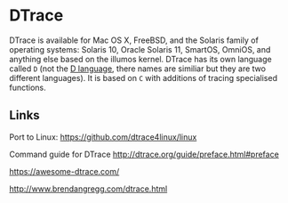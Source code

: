 
# DTrace

DTrace is available for Mac OS X, FreeBSD, and the Solaris family of operating systems: Solaris 10, Oracle Solaris 11, SmartOS, OmniOS, and anything else based on the illumos kernel. DTrace has its own language called ```D``` (not the [D language](https://en.wikipedia.org/wiki/D_(programming_language)), there names are similiar but they are two different languages). It is based on ```C``` with additions of tracing specialised functions.

## Links
Port to Linux: https://github.com/dtrace4linux/linux

Command guide for DTrace http://dtrace.org/guide/preface.html#preface

https://awesome-dtrace.com/

http://www.brendangregg.com/dtrace.html
